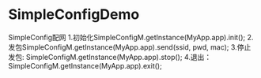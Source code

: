 # SimpleConfigDemo
SimpleConfig配网
1.初始化SimpleConfigM.getInstance(MyApp.app).init();
2.发包SimpleConfigM.getInstance(MyApp.app).send(ssid, pwd, mac);
3.停止发包: SimpleConfigM.getInstance(MyApp.app).stop();
4.退出：SimpleConfigM.getInstance(MyApp.app).exit();
